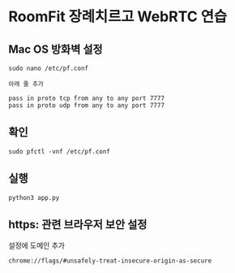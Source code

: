 # RoomFit 장례치르고 WebRTC 연습

## Mac OS 방화벽 설정
```
sudo nano /etc/pf.conf

아래 줄 추가

pass in proto tcp from any to any port 7777
pass in proto udp from any to any port 7777
```

## 확인
```
sudo pfctl -vnf /etc/pf.conf
```

## 실행
```
python3 app.py
```

## https: 관련 브라우저 보안 설정
설정에 도메인 추가

```
chrome://flags/#unsafely-treat-insecure-origin-as-secure
```

